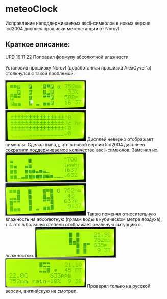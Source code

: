 ﻿# meteoClock

Исправление неподдерживаемых ascii-символов в новых версия lcd2004 дисплея прошивки метеостанции от Norovl

## Краткое описание:
UPD 19.11.22
Поправил формулу абсолютной влажности
<br></br>
Установив прошивку Norovl (доработанная прошивка AlexGyver'а) столкнулся с такой проблемой: 

<img src="https://github.com/Maykros/meteoClock/blob/master/media/некорректные_символы_1.jpg" width="50%" height="50%">
<img src="https://github.com/Maykros/meteoClock/blob/master/media/некорректные_символы_2.jpg" width="50%" height="50%">
Дисплей неверно отображает символы. 
Сделал вывод, что в новой версии lcd2004 дисплеев сократили поддерживаемое количество ascii-символов. Заменил их.

<img src="https://github.com/Maykros/meteoClock/blob/master/media/корректные_символы_граф.jpg" width="50%" height="50%">
<img src="https://github.com/Maykros/meteoClock/blob/master/media/корректные_символы_время.jpg" width="50%" height="50%">
Также поменял относительную влажность на абсолютную (грамм воды в кубическом метре воздуха), т.к. это в большей степени отображает реальную ситуацию с влажностью. 
<img src="https://github.com/Maykros/meteoClock/blob/master/media/корректные_символы_влажность_1.jpg" width="50%" height="50%">
<img src="https://github.com/Maykros/meteoClock/blob/master/media/корректные_символы_влажность_2.jpg" width="50%" height="50%">
Проверял только на русской версии, английскую не смотрел.

